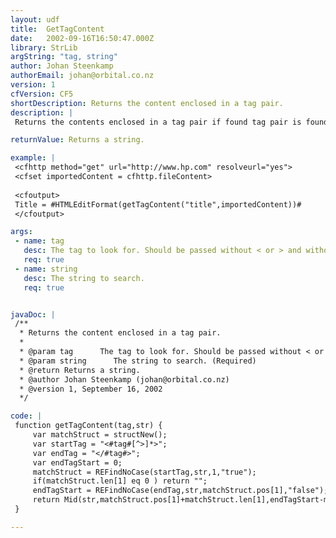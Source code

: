 ```yaml
---
layout: udf
title:  GetTagContent
date:   2002-09-16T16:50:47.000Z
library: StrLib
argString: "tag, string"
author: Johan Steenkamp
authorEmail: johan@orbital.co.nz
version: 1
cfVersion: CF5
shortDescription: Returns the content enclosed in a tag pair.
description: |
 Returns the contents enclosed in a tag pair if found tag pair is found in the string. If the tag is not found the UDF will return an empty string. Uses two regular expressions to find start and end tag postions and then extract content. Single regular expression solutions that use a subexpression, typically (.^), to extract content do not always work.

returnValue: Returns a string.

example: |
 <cfhttp method="get" url="http://www.hp.com" resolveurl="yes">
 <cfset importedContent = cfhttp.fileContent>
 
 <cfoutput>
 Title = #HTMLEditFormat(getTagContent("title",importedContent))#
 </cfoutput>

args:
 - name: tag
   desc: The tag to look for. Should be passed without < or > and without attributes.
   req: true
 - name: string
   desc: The string to search.
   req: true


javaDoc: |
 /**
  * Returns the content enclosed in a tag pair.
  * 
  * @param tag      The tag to look for. Should be passed without < or > and without attributes. (Required)
  * @param string      The string to search. (Required)
  * @return Returns a string. 
  * @author Johan Steenkamp (johan@orbital.co.nz) 
  * @version 1, September 16, 2002 
  */

code: |
 function getTagContent(tag,str) {
     var matchStruct = structNew();
     var startTag = "<#tag#[^>]*>";
     var endTag = "</#tag#>";
     var endTagStart = 0;
     matchStruct = REFindNoCase(startTag,str,1,"true");
     if(matchStruct.len[1] eq 0 ) return ""; 
     endTagStart = REFindNoCase(endTag,str,matchStruct.pos[1],"false");
     return Mid(str,matchStruct.pos[1]+matchStruct.len[1],endTagStart-matchStruct.pos[1]-matchStruct.len[1]);
 }

---
```



